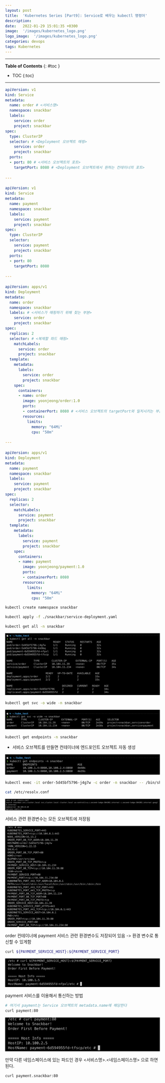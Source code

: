 ```yaml
---
layout: post
title:  'Kubernetes Series [Part9]: Service로 배우는 kubectl 명령어'
description: 
date:   2022-01-29 15:01:35 +0300
image:  '/images/kubernetes_logo.png'
logo_image:  '/images/kubernetes_logo.png'
categories: devops
tags: Kubernetes
---
```


---
**Table of Contents**
{: #toc }
*  TOC
{:toc}

---

```yaml
apiVersion: v1
kind: Service
metadata:
  name: order # <서비스명>
  namespace: snackbar 
  labels:
    service: order
    project: snackbar
spec:
  type: ClusterIP
  selector: # <Deployment 오브젝트 매핑>
    service: order
    project: snackbar
  ports:
  - port: 80 # <서비스 오브젝트의 포트>
    targetPort: 8080 # <Deployment 오브젝트에서 원하는 컨테이너의 포트>

---

apiVersion: v1
kind: Service
metadata:
  name: payment
  namespace: snackbar
  labels:
    service: payment
    project: snackbar
spec:
  type: ClusterIP
  selector:
    service: payment
    project: snackbar
  ports:
  - port: 80
    targetPort: 8080

---

apiVersion: apps/v1
kind: Deployment
metadata:
  name: order
  namespace: snackbar
  labels: # <서비스가 매핑하기 위해 찾는 부분>
    service: order
    project: snackbar
spec:
  replicas: 2
  selector: # <복제할 파드 매핑>
    matchLabels:
      service: order
      project: snackbar
  template:
    metadata:
      labels:
        service: order
        project: snackbar
    spec:
      containers:
      - name: order
        image: yoonjeong/order:1.0
        ports:
        - containerPort: 8080 # <서비스 오브젝트의 targetPort와 일치시키는 부분>
        resources:
          limits:
            memory: "64Mi"
            cpu: "50m"

--- 

apiVersion: apps/v1
kind: Deployment
metadata:
  name: payment
  namespace: snackbar
  labels:
    service: payment
    project: snackbar
spec:
  replicas: 2
  selector:
    matchLabels:
      service: payment
      project: snackbar
  template:
    metadata:
      labels:
        service: payment
        project: snackbar
    spec:
      containers:
      - name: payment
        image: yoonjeong/payment:1.0
        ports:
        - containerPort: 8080
        resources:
          limits:
            memory: "64Mi"
            cpu: "50m"
```

```sh
kubectl create namespace snackbar
```

```sh
kubectl apply -f ./snackbar/service-deployment.yaml
```

```sh
kubectl get all -n snackbar
```

![](/images/kube_c_1.png)

```sh
kubectl get svc -o wide -n snackbar
```

![](/images/kube_c_2.png)

```sh
kubectl get endpoints -n snackbar
```

- 서비스 오브젝트를 만들면 컨테이너에 엔드포인트 오브젝트 자동 생성

![](/images/kube_c_3.png)

```sh
kubectl exec -it order-5d45bf5796-j4g7w -c order -n snackbar -- /bin/sh
```

```sh
cat /etc/resolv.conf
```

![](/images/kube_c_4.png)

서비스 관련 환경변수는 모든 오브젝트에 저장됨

![](/images/kube_c_5.png)

order 컨테이너에 payment 서비스 관련 환경변수도 저장되어 있음 -> 환경 변수로 통신할 수 있게함  

```sh
curl ${PAYMENT_SERVICE_HOST}:${PAYMENT_SERVICE_PORT}
```

![](/images/kube_c_6.png)

payment 서비스를 이용해서 통신하는 방법  

```sh
# 여기서 payment는 Service 오브젝트의 metadata.name에 해당한다
curl payment:80
```

![](/images/kube_c_7.png)

만약 다른 네임스페이스에 있는 파드인 경우 <서비스명>.<네임스페이스명> 으로 하면된다.  

```
curl payment.snackbar:80
```